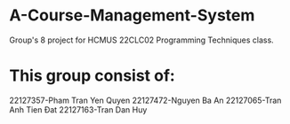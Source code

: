# A-Course-Management-System
Group's 8 project for HCMUS 22CLC02 Programming Techniques class.

# This group consist of:
22127357-Pham Tran Yen Quyen
22127472-Nguyen Ba An
22127065-Tran Anh Tien Đat
22127163-Tran Dan Huy
